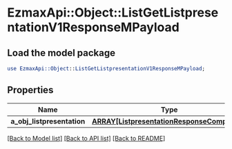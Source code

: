 # EzmaxApi::Object::ListGetListpresentationV1ResponseMPayload

## Load the model package
```perl
use EzmaxApi::Object::ListGetListpresentationV1ResponseMPayload;
```

## Properties
Name | Type | Description | Notes
------------ | ------------- | ------------- | -------------
**a_obj_listpresentation** | [**ARRAY[ListpresentationResponseCompound]**](ListpresentationResponseCompound.md) |  | 

[[Back to Model list]](../README.md#documentation-for-models) [[Back to API list]](../README.md#documentation-for-api-endpoints) [[Back to README]](../README.md)


